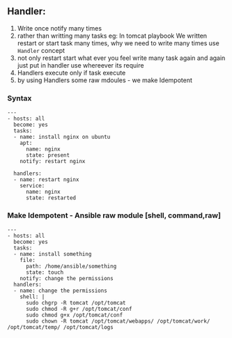 ## Handler: 
  1. Write once notify many times 
  2. rather than writting many tasks eg: In tomcat playbook We written restart or start task many times, why we need to write many times use ```Handler``` concept
  3. not only restart start what ever you feel write many task again and again just put in handler use whereever its require  
  4. Handlers execute only if task execute 
  5. by using Handlers  some raw mdoules - we make Idempotent  

### Syntax
  ``` 
  ---
  - hosts: all
    become: yes
    tasks: 
    - name: install nginx on ubuntu
      apt: 
        name: nginx
        state: present 
      notify: restart nginx
    
    handlers: 
    - name: restart nginx 
      service: 
        name: nginx 
        state: restarted
   ``` 
### Make Idempotent - Ansible raw module [shell, command,raw] 
  ```
  --- 
  - hosts: all
    become: yes
    tasks: 
    - name: install something 
      file: 
        path: /home/ansible/something
        state: touch  
      notify: change the permissions  
    handlers: 
    - name: change the permissions 
      shell: |
        sudo chgrp -R tomcat /opt/tomcat
        sudo chmod -R g+r /opt/tomcat/conf 
        sudo chmod g+x /opt/tomcat/conf 
        sudo chown -R tomcat /opt/tomcat/webapps/ /opt/tomcat/work/ /opt/tomcat/temp/ /opt/tomcat/logs
   ```
  
    


